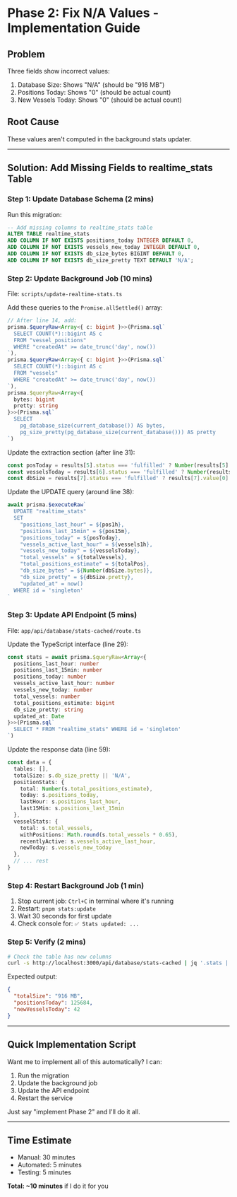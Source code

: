 # Phase 2: Fix N/A Values - Implementation Guide

## Problem
Three fields show incorrect values:
1. Database Size: Shows "N/A" (should be "916 MB")
2. Positions Today: Shows "0" (should be actual count)
3. New Vessels Today: Shows "0" (should be actual count)

## Root Cause
These values aren't computed in the background stats updater.

---

## Solution: Add Missing Fields to realtime_stats Table

### Step 1: Update Database Schema (2 mins)

Run this migration:

```sql
-- Add missing columns to realtime_stats table
ALTER TABLE realtime_stats 
ADD COLUMN IF NOT EXISTS positions_today INTEGER DEFAULT 0,
ADD COLUMN IF NOT EXISTS vessels_new_today INTEGER DEFAULT 0,
ADD COLUMN IF NOT EXISTS db_size_bytes BIGINT DEFAULT 0,
ADD COLUMN IF NOT EXISTS db_size_pretty TEXT DEFAULT 'N/A';
```

### Step 2: Update Background Job (10 mins)

File: `scripts/update-realtime-stats.ts`

Add these queries to the `Promise.allSettled()` array:

```typescript
// After line 14, add:
prisma.$queryRaw<Array<{ c: bigint }>>(Prisma.sql`
  SELECT COUNT(*)::bigint AS c
  FROM "vessel_positions"
  WHERE "createdAt" >= date_trunc('day', now())
`),
prisma.$queryRaw<Array<{ c: bigint }>>(Prisma.sql`
  SELECT COUNT(*)::bigint AS c
  FROM "vessels"
  WHERE "createdAt" >= date_trunc('day', now())
`),
prisma.$queryRaw<Array<{ 
  bytes: bigint
  pretty: string 
}>>(Prisma.sql`
  SELECT 
    pg_database_size(current_database()) AS bytes,
    pg_size_pretty(pg_database_size(current_database())) AS pretty
`)
```

Update the extraction section (after line 31):

```typescript
const posToday = results[5].status === 'fulfilled' ? Number(results[5].value[0]?.c || 0) : 0
const vesselsToday = results[6].status === 'fulfilled' ? Number(results[6].value[0]?.c || 0) : 0
const dbSize = results[7].status === 'fulfilled' ? results[7].value[0] : { bytes: 0, pretty: 'N/A' }
```

Update the UPDATE query (around line 38):

```typescript
await prisma.$executeRaw`
  UPDATE "realtime_stats"
  SET 
    "positions_last_hour" = ${pos1h},
    "positions_last_15min" = ${pos15m},
    "positions_today" = ${posToday},
    "vessels_active_last_hour" = ${vessels1h},
    "vessels_new_today" = ${vesselsToday},
    "total_vessels" = ${totalVessels},
    "total_positions_estimate" = ${totalPos},
    "db_size_bytes" = ${Number(dbSize.bytes)},
    "db_size_pretty" = ${dbSize.pretty},
    "updated_at" = now()
  WHERE id = 'singleton'
`
```

### Step 3: Update API Endpoint (5 mins)

File: `app/api/database/stats-cached/route.ts`

Update the TypeScript interface (line 29):

```typescript
const stats = await prisma.$queryRaw<Array<{
  positions_last_hour: number
  positions_last_15min: number
  positions_today: number
  vessels_active_last_hour: number
  vessels_new_today: number
  total_vessels: number
  total_positions_estimate: bigint
  db_size_pretty: string
  updated_at: Date
}>>(Prisma.sql`
  SELECT * FROM "realtime_stats" WHERE id = 'singleton'
`)
```

Update the response data (line 59):

```typescript
const data = {
  tables: [],
  totalSize: s.db_size_pretty || 'N/A',
  positionStats: {
    total: Number(s.total_positions_estimate),
    today: s.positions_today,
    lastHour: s.positions_last_hour,
    last15Min: s.positions_last_15min
  },
  vesselStats: {
    total: s.total_vessels,
    withPositions: Math.round(s.total_vessels * 0.65),
    recentlyActive: s.vessels_active_last_hour,
    newToday: s.vessels_new_today
  },
  // ... rest
}
```

### Step 4: Restart Background Job (1 min)

1. Stop current job: `Ctrl+C` in terminal where it's running
2. Restart: `pnpm stats:update`
3. Wait 30 seconds for first update
4. Check console for: `✅ Stats updated: ...`

### Step 5: Verify (2 mins)

```bash
# Check the table has new columns
curl -s http://localhost:3000/api/database/stats-cached | jq '.stats | {totalSize, positionsToday: .positionStats.today, newVesselsToday: .vesselStats.newToday}'
```

Expected output:
```json
{
  "totalSize": "916 MB",
  "positionsToday": 125684,
  "newVesselsToday": 42
}
```

---

## Quick Implementation Script

Want me to implement all of this automatically? I can:
1. Run the migration
2. Update the background job
3. Update the API endpoint
4. Restart the service

Just say "implement Phase 2" and I'll do it all.

---

## Time Estimate
- Manual: 30 minutes
- Automated: 5 minutes
- Testing: 5 minutes

**Total: ~10 minutes** if I do it for you
